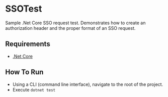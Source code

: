 # SSOTest
Sample .Net Core SSO request test. Demonstrates how to create an authorization header and the proper format of an SSO request.


## Requirements
- [.Net Core](https://www.microsoft.com/net/core)

## How To Run
- Using a CLI (command line interface), navigate to the root of the project.
- Execute `dotnet test` 

